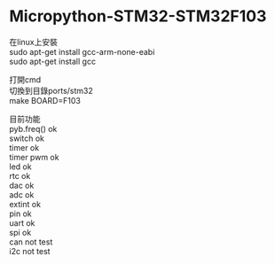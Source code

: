 # Micropython-STM32-STM32F103

在linux上安裝  
sudo apt-get install gcc-arm-none-eabi  
sudo apt-get install gcc  

打開cmd  
切換到目錄ports/stm32  
make BOARD=F103  

目前功能  
pyb.freq() ok  
switch ok  
timer ok  
timer pwm ok  
led ok  
rtc ok  
dac ok  
adc ok  
extint ok  
pin ok  
uart ok  
spi ok  
can not test  
i2c not test  

